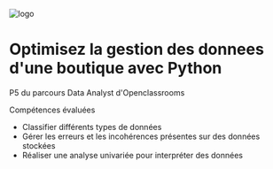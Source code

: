 ![logo](https://user-images.githubusercontent.com/60361890/150158780-8ff4fba9-8f72-4107-8069-fbe4401af6e7.png)
# Optimisez la gestion des donnees d'une boutique avec Python


P5 du parcours Data Analyst d'Openclassrooms

Compétences évaluées
* Classifier différents types de données
* Gérer les erreurs et les incohérences présentes sur des données stockées
* Réaliser une analyse univariée pour interpréter des données
